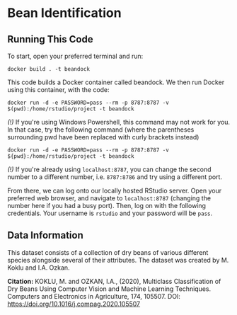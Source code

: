 # Bean Identification

## Running This Code
To start, open your preferred terminal and run:
```
docker build . -t beandock
```
This code builds a Docker container called beandock. We then run Docker using this container, with the code:

```
docker run -d -e PASSWORD=pass --rm -p 8787:8787 -v $(pwd):/home/rstudio/project -t beandock
```

*(!)* If you're using Windows Powershell, this command may not work for you. In that case, try the following command (where the parentheses surrounding pwd have been replaced with curly brackets instead)

```
docker run -d -e PASSWORD=pass --rm -p 8787:8787 -v ${pwd}:/home/rstudio/project -t beandock
```

*(!)* If you're already using `localhost:8787`, you can change the second number to a different number, i.e. `8787:8786` and try using a different port.


From there, we can log onto our locally hosted RStudio server. Open your preferred web browser, and navigate to `localhost:8787` (changing the number here if you had a busy port). Then, log on with the following credentials. Your username is `rstudio` and your password will be `pass`.

## Data Information

This dataset consists of a collection of dry beans of various different species alongside several of their attributes. The dataset was created by M. Koklu and I.A. Ozkan.

__Citation:__ KOKLU, M. and OZKAN, I.A., (2020), Multiclass Classification of Dry Beans Using Computer Vision and Machine Learning Techniques. Computers and Electronics in Agriculture, 174, 105507. DOI: https://doi.org/10.1016/j.compag.2020.105507